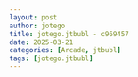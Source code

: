 ```yaml
---
layout: post
author: jotego
title: jotego.jtbubl - c969457
date: 2025-03-21
categories: [Arcade, jtbubl]
tags: [jotego.jtbubl]
---
```


